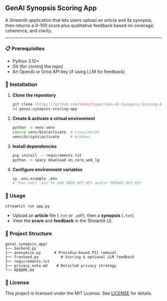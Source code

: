 ## GenAI Synopsis Scoring App

A Streamlit application that lets users upload an article and its synopsis, then returns a 0–100 score plus qualitative feedback based on coverage, coherence, and clarity.

---

### 📋 Prerequisites

- Python 3.10+  
- Git (for cloning the repo)  
- An OpenAI or Groq API key (if using LLM for feedback)

### 🔧 Installation

1. **Clone the repository**  
   ```bash
   git clone [https://github.com/Venkatiyyer/Gen-AI-Synopsis-Scoring-App]
   cd genai-synopsis-scoring-app
   ```

2. **Create & activate a virtual environment**  
   ```bash
   python -m venv venv
   source venv/bin/activate  # Linux/macOS
   venv\Scripts\activate     # Windows
   ```

3. **Install dependencies**  
   ```bash
   pip install -r requirements.txt
   python -m spacy download en_core_web_lg
   ```

4. **Configure environment variables**  
   ```bash
   cp .env.example .env
   # Then edit .env to add GROQ_API_KEY and/or OPENAI_API_KEY
   ```

### 🚀 Usage

```bash
streamlit run app.py
```

- Upload an **article** file (`.txt` or `.pdf`), then a **synopsis** (`.txt`).  
- View the **score** and **feedback** in the Streamlit UI.

### 📂 Project Structure

```
genai_synopsis_app/
├── backend.py
├── anonymize.py      # Presidio-based PII removal
├── frontend.py          # Scoring & optional LLM feedback
├── requirements.txt
├── privacy_note.md    # Detailed privacy strategy
└── README.md
```

### 📄 License

This project is licensed under the MIT License. See [LICENSE](LICENSE) for details.
